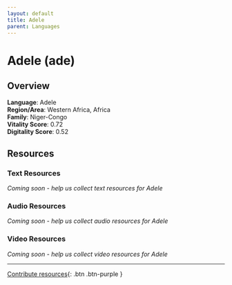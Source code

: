 ```yaml
---
layout: default
title: Adele
parent: Languages
---
```


# Adele (ade)

## Overview

**Language**: Adele  
**Region/Area**: Western Africa, Africa  
**Family**: Niger-Congo  
**Vitality Score**: 0.72  
**Digitality Score**: 0.52  

## Resources

### Text Resources
*Coming soon - help us collect text resources for Adele*

### Audio Resources
*Coming soon - help us collect audio resources for Adele*

### Video Resources
*Coming soon - help us collect video resources for Adele*

---

[Contribute resources](https://fairtrain.github.io/){: .btn .btn-purple }
